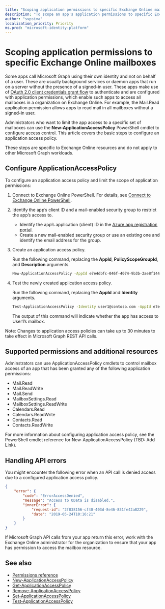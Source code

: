```yaml
---
title: "Scoping application permissions to specific Exchange Online mailboxes"
description: "To scope an app's application permissions to specific Exchange Online mailboxes, you will need to create application access policies."
author: "svpsiva"
localization_priority: Priority
ms.prod: "microsoft-identity-platform"
---
```


# Scoping application permissions to specific Exchange Online mailboxes 

Some apps call Microsoft Graph using their own identity and not on behalf of a user. These are usually background services or daemon apps that run on a server without the presence of a signed-in user. These apps make use of [OAuth 2.0 client credentials grant flow](https://docs.microsoft.com/en-us/azure/active-directory/develop/v2-oauth2-client-creds-grant-flow) to authenticate and are configured with application permissions, which enable such apps to access all mailboxes in a organization on Exchange Online. For example, the Mail.Read application permission allows apps to read mail in all mailboxes without a signed-in user. 

Administrators who want to limit the app access to a specific set of mailboxes can use the **New-ApplicationAccessPolicy** PowerShell cmdlet to configure access control. This article covers the basic steps to configure an application access policy.

These steps are specific to Exchange Online resources and do not apply to other Microsoft Graph workloads. 

## Configure ApplicationAccessPolicy

To configure an application access policy and limit the scope of application permissions:
1.	Connect to Exchange Online PowerShell. For details, see [Connect to Exchange Online PowerShell](https://docs.microsoft.com/en-us/powershell/exchange/exchange-online/connect-to-exchange-online-powershell/connect-to-exchange-online-powershell?view=exchange-ps).

2.	Identify the app’s client ID and a mail-enabled security group to restrict the app’s access to.

    - Identify the app’s application (client) ID in the [Azure app registration portal](https://portal.azure.com/#blade/Microsoft_AAD_RegisteredApps/ApplicationsListBlade).
    - Create a new mail-enabled security group or use an existing one and identify the email address for the group. 

3.	Create an application access policy. 

    Run the following command, replacing the **AppId**, **PolicyScopeGroupId**, and **Description** arguments.
    ```sh 
    New-ApplicationAccessPolicy -AppId e7e4dbfc-046f-4074-9b3b-2ae8f144f59b -PolicyScopeGroupId EvenUsers@contoso.com -AccessRight RestrictAccess -Description "Restrict this app to members of distribution group EvenUsers."
    ```
4.	Test the newly created application access policy.

    Run the following command, replacing the **AppId** and **Identity** arguments.
    ```sh
    Test-ApplicationAccessPolicy -Identity user1@contoso.com -AppId e7e4dbfc-046-4074-9b3b-2ae8f144f59b 
    ```
    The output of this command will indicate whether the app has access to User1’s mailbox.

Note: Changes to application access policies can take up to 30 minutes to take effect in Microsoft Graph REST API calls.

## Supported permissions and additional resources
Adminstrators can use ApplicationAccessPolicy cmdlets to control mailbox access of an app that has been granted any of the following application permissions: 
- Mail.Read
- Mail.ReadWrite
- Mail.Send
- MailboxSettings.Read	
- MailboxSettings.ReadWrite
- Calendars.Read
- Calendars.ReadWrite
- Contacts.Read
- Contacts.ReadWrite

For more information about configuring application access policy, see the PowerShell cmdlet reference for New-ApplicationAccessPolicy (TBD: Add Link). 

## Handling API errors
You might encounter the following error when an API call is denied access due to a configured application access policy. 
```json
{
    "error": {
        "code": "ErrorAccessDenied",
        "message": "Access to OData is disabled.",
        "innerError": {
            "request-id": "2f038156-cf40-403d-8e46-831fe42a8229",
            "date": "2019-05-24T10:16:21"
        }
    }
}
```
If Microsoft Graph API calls from your app return this error, work with the Exchange Online administrator for the organization to ensure that your app has permission to access the mailbox resource.



## See also

- [Permissions reference](permissions-reference.md)
- [New-ApplicationAccessPolicy]()
- [Get-ApplicationAccessPolicy]()
- [Remove-ApplicationAccessPolicy]()
- [Set-ApplicationAccessPolicy]()
- [Test-ApplicationAccessPolicy]()
